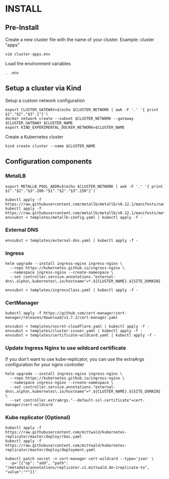 # INSTALL

## Pre-Install

Create a new cluster file with the name of your cluster. Example: cluster "apps"
```
vim cluster-apps.env
```
Load the environment variables
```
. .env
```

## Setup a cluster via Kind


Setup a custom network configuration
```
export CLUSTER_GATEWAY=$(echo $CLUSTER_NETWORK | awk -F '.' '{ print $1"."$2"."$3".1"}')
docker network create --subnet $CLUSTER_NETWORK --gateway $CLUSTER_GATEWAY $CLUSTER_NAME
export KIND_EXPERIMENTAL_DOCKER_NETWORK=$CLUSTER_NAME
```

Create a Kubernetes cluster 

```
kind create cluster --name $CLUSTER_NAME
```

## Configuration components

### MetalLB

```
export METALLB_POOL_ADDR=$(echo $CLUSTER_NETWORK | awk -F '.' '{ print $1"."$2"."$3".200-"$1"."$2"."$3".250"}')
```
```
kubectl apply -f https://raw.githubusercontent.com/metallb/metallb/v0.12.1/manifests/namespace.yaml
kubectl apply -f https://raw.githubusercontent.com/metallb/metallb/v0.12.1/manifests/metallb.yaml
envsubst < templates/metallb-config.yaml | kubectl apply -f -
```

### External DNS

```
envsubst < templates/external-dns.yaml | kubectl apply -f -
```

### Ingress

```
helm upgrade --install ingress-nginx ingress-nginx \
  --repo https://kubernetes.github.io/ingress-nginx \
  --namespace ingress-nginx --create-namespace \
  --set controller.service.annotations."external-dns\.alpha\.kubernetes\.io/hostname"=*.${CLUSTER_NAME}.${SITE_DOMAIN}
```
```
envsubst < templates/ingressClass.yaml | kubectl apply -f -
```

### CertManager

```
kubectl apply -f https://github.com/cert-manager/cert-manager/releases/download/v1.7.2/cert-manager.yaml
```
```
envsubst < templates/secret-cloudflare.yaml | kubectl apply -f -
envsubst < templates/cluster-issuer.yaml | kubectl apply -f -
envsubst < templates/certificate-wildcard.yaml | kubectl apply -f -
```

### Update Ingress Nginx to use wildcard certificate 

If you don't want to use kube-replicator, you can use the extraArgs configuration for your nginx controller
```
helm upgrade --install ingress-nginx ingress-nginx \
  --repo https://kubernetes.github.io/ingress-nginx \
  --namespace ingress-nginx --create-namespace \
  --set controller.service.annotations."external-dns\.alpha\.kubernetes\.io/hostname"=*.${CLUSTER_NAME}.${SITE_DOMAIN} \
  --set controller.extraArgs."--default-ssl-certificate"=cert-manager/cert-wildcard
```

### Kube replicator (Optional)

```
kubectl apply -f https://raw.githubusercontent.com/mittwald/kubernetes-replicator/master/deploy/rbac.yaml
kubectl apply -f https://raw.githubusercontent.com/mittwald/kubernetes-replicator/master/deploy/deployment.yaml
```
```
kubectl patch secret -n cert-manager cert-wildcard --type='json' \
  -p='[{"op": "add", "path": "/metadata/annotations/replicator.v1.mittwald.de~1replicate-to", "value":"*"}]'
```
